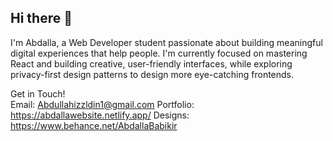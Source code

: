## Hi there 👋


I'm Abdalla, a Web Developer student passionate about building meaningful digital experiences that help people.
I'm currently focused on mastering React and building creative, user-friendly interfaces, while exploring privacy-first design patterns to design more eye-catching frontends.





Get in Touch! </br>
Email: Abdullahizzldin1@gmail.com
Portfolio: https://abdallawebsite.netlify.app/
Designs: https://www.behance.net/AbdallaBabikir

